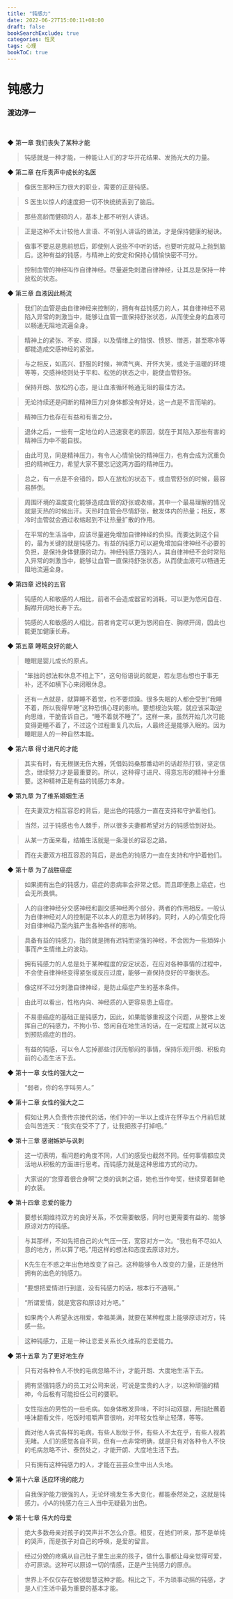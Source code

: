 ```yaml
---
title: "钝感力"
date: 2022-06-27T15:00:11+08:00
draft: false
bookSearchExclude: true
categories: 性灵
tags: 心理
bookToC: true
---
```


# 钝感力
### 渡边淳一

<br/>

◆ 第一章 我们丧失了某种才能

> 钝感就是一种才能，一种能让人们的才华开花结果、发扬光大的力量。

◆ 第二章 在斥责声中成长的名医

> 像医生那种压力很大的职业，需要的正是钝感。

> S 医生以惊人的速度把一切不快统统丢到了脑后。

> 那些高龄而健硕的人，基本上都不听别人讲话。

> 正是这种不太计较他人言语、不听别人讲话的做法，才是保持健康的秘诀。

> 做事不要总是思前想后，即使别人说些不中听的话，也要听完就马上抛到脑后。这种有益的钝感，与精神上的安定和保持心情愉快密不可分。

> 控制血管的神经叫作自律神经。尽量避免刺激自律神经，让其总是保持一种放松的状态。

◆ 第三章 血液因此畅流

> 我们的血管是由自律神经来控制的，拥有有益钝感力的人，其自律神经不易陷入异常的刺激当中，能够让血管一直保持舒张状态，从而使全身的血液可以畅通无阻地流遍全身。

> 精神上的紧张、不安、烦躁，以及情绪上的恼恨、愤怒、憎恶，甚至寒冷等都能造成交感神经的紧张。

> 与之相反，如高兴、舒服的时候，神清气爽、开怀大笑，或处于温暖的环境等等，交感神经则处于平和、松弛的状态之中，能使血管舒张。

> 保持开朗、放松的心态，是让血液循环畅通无阻的最佳方法。

> 无论持续还是间断的精神压力对身体都没有好处，这一点是不言而喻的。

> 精神压力也存在有益和有害之分。

> 退休之后，一些有一定地位的人迅速衰老的原因，就在于其陷入那些有害的精神压力中不能自拔。

> 由此可见，同是精神压力，有令人心情愉快的精神压力，也有会成为沉重负担的精神压力，希望大家不要忘记这两方面的精神压力。

> 总之，有一点是不会错的，即人在放松的状态下，或血管舒张的时候，最容易醉倒。

> 周围环境的温度变化能够造成血管的舒张或收缩，其中一个最易理解的情况就是天热的时候出汗。天热时血管会尽情舒张，散发体内的热量；相反，寒冷时血管就会通过收缩起到不让热量扩散的作用。

> 在平常的生活当中，应该尽量避免增加自律神经的负担。而要达到这个目的，最为关键的就是钝感力。有益的钝感力可以避免增加自律神经不必要的负担，是保持身体健康的动力。神经钝感力强的人，其自律神经不会时常陷入异常的刺激当中，能够让血管一直保持舒张状态，从而使血液可以畅通无阻地流遍全身。

◆ 第四章 迟钝的五官

> 钝感的人和敏感的人相比，前者不会造成器官的消耗，可以更为悠闲自在、胸襟开阔地长寿下去。

> 钝感的人和敏感的人相比，前者肯定可以更为悠闲自在、胸襟开阔，因此也能更加健康长寿。

◆ 第五章 睡眠良好的能人

> 睡眠是婴儿成长的原点。

> “笨拙的想法和休息不相上下”，这句俗语说的就是，若左思右想也于事无补，还不如横下心来闭眼休息。

> 还有一点就是，就算睡不着觉，也不要烦躁。很多失眠的人都会受到“我睡不着，所以我得早睡”这种恐惧心理的影响。要想根治失眠，就应该采取逆向思维，干脆告诉自己，“睡不着就不睡了”。这样一来，虽然开始几次可能变得更睡不着了，不过这个过程重复几次后，人最终还是能够入眠的。因为睡眠是人的一种自然本能。

◆ 第六章 得寸进尺的才能

> 其实有时，有无根据无伤大雅，凭借妈妈桑那番动听的话趁热打铁，坚定信念，继续努力才是最重要的。所以，这种得寸进尺、得意忘形的精神十分重要。这种精神正是有益的钝感力本身。

◆ 第九章 为了维系婚姻生活

> 在夫妻双方相互容忍的背后，是出色的钝感力一直在支持和守护着他们。

> 当然，过于钝感也令人棘手，所以很多夫妻都希望对方的钝感恰到好处。

> 从某一方面来看，结婚生活就是一条漫长的容忍之路。

> 而在夫妻双方相互容忍的背后，是出色的钝感力一直在支持和守护着他们。

◆ 第十章 为了战胜癌症

> 如果拥有出色的钝感力，癌症的患病率会非常之低。而且即便患上癌症，也会无所畏惧。

> 人的自律神经分交感神经和副交感神经两个部分，两者的作用相反。一般认为自律神经对人的控制是不以本人的意志为转移的。同时，人的心情变化将对自律神经乃至内脏产生各种各样的影响。

> 具备有益的钝感力，指的就是拥有迟钝而坚强的神经，不会因为一些琐碎小事而产生情绪上的波动。

> 拥有钝感力的人总是处于某种程度的安定状态，在应对各种事情的过程中，不会使自律神经变得紧张或反应过度，能够一直保持良好的平衡状态。

> 像这样不过分刺激自律神经，是防止癌症产生的基本条件。

> 由此可以看出，性格内向、神经质的人更容易患上癌症。

> 不易患癌症的基础正是钝感力，因此，如果能够重视这个问题，从整体上发挥自己的钝感力，不拘小节、悠闲自在地生活的话，在一定程度上就可以达到预防癌症的目的。

> 有益的钝感，可以令人忘掉那些讨厌而郁闷的事情，保持乐观开朗、积极向前的心态生活下去。

◆ 第十一章 女性的强大之一

> “弱者，你的名字叫男人。”

◆ 第十二章 女性的强大之二

> 假如让男人负责传宗接代的话，他们中的一半以上或许在怀孕五个月前后就会叫苦连天：“我实在受不了了，让我把孩子打掉吧。”

◆ 第十三章 感谢嫉妒与讽刺

> 这一切表明，看问题的角度不同，人们的感受也截然不同。任何事情都应灵活地从积极的方面进行思考。而钝感力就是这种思维方式的动力。

> 大家说的“您穿着很合身啊”之类的讽刺之语，她也当作夸奖，继续穿着鲜艳的衣装。

◆ 第十四章 恋爱的能力

> 要想长期维持双方的良好关系，不仅需要敏感，同时也更需要有益的、能够原谅对方的钝感。

> 与其那样，不如先把自己的火气压一压，宽容对方一次。“我也有不尽如人意的地方，所以算了吧。”用这样的想法和态度去原谅对方。

> K先生在不惑之年出色地改变了自己。这种能够令人改变的力量，正是他所拥有的出色的钝感力。

> “要想把爱情进行到底，没有钝感力的话，根本行不通啊。”

> “所谓爱情，就是宽容和原谅对方吧。”

> 如果两个人希望永远相爱，幸福美满，就要在某种程度上能够原谅对方，钝感一些。

> 这种钝感力，正是一种让恋爱关系长久维系的恋爱能力。

◆ 第十五章 为了更好地生存

> 只有对各种令人不快的毛病忽略不计，才能开朗、大度地生活下去。

> 拥有坚强钝感力的员工对公司来说，可说是宝贵的人才，以这种顽强的精神，今后极有可能担任公司的要职。

> 女性指出的男性的一些毛病。如身体散发异味，不时抖动双腿，用指肚蘸着唾沫翻看文件，吃饭时咀嚼声音很响，对年轻女性举止轻薄，等等。

> 面对他人各式各样的毛病，有些人耿耿于怀，有些人不太在乎，有些人视若无睹。人们的感觉各自不同，但有一点非常明确，就是只有对各种令人不快的毛病忽略不计、泰然处之，才能开朗、大度地生活下去。

> 只有拥有这种钝感力的人，才能在芸芸众生中出人头地。

◆ 第十六章 适应环境的能力

> 自我保护能力很强的人，无论环境发生多大变化，都能泰然处之，这就是钝感力。小A的钝感力在三人当中无疑最为出色。

◆ 第十七章 伟大的母爱

> 绝大多数母亲对孩子的哭声并不怎么介意。相反，在她们听来，那不是单纯的哭声，而是孩子对自己的呼唤，是爱的留言。

> 经过分娩的疼痛从自己肚子里生出来的孩子，做什么事都让母亲觉得可爱，亦可原谅。这种可以原谅一切的情感，正是产生钝感力的原点。

> 世界上不仅仅存在敏锐聪慧这种才能。相比之下，不为琐事动摇的钝感，才是人们生活中最为重要的基本才能。
